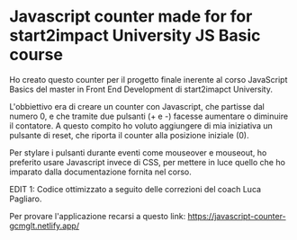 # Javascript counter made for for start2impact University JS Basic course

Ho creato questo counter per il progetto finale inerente al corso JavaScript Basics del master in Front End Development di start2imapct University.

L'obbiettivo era di creare un counter con Javascript, che partisse dal numero 0, e che tramite due pulsanti (+ e -) facesse aumentare o diminuire il contatore.
A questo compito ho voluto aggiungere di mia iniziativa un pulsante di reset, che riporta il counter alla posizione iniziale (0).

Per stylare i pulsanti durante eventi come mouseover e mouseout, ho preferito usare Javascript invece di CSS, per mettere in luce quello che ho imparato dalla documentazione fornita nel corso.

EDIT 1: Codice ottimizzato a seguito delle correzioni del coach Luca Pagliaro.

Per provare l'applicazione recarsi a questo link: https://javascript-counter-gcmglt.netlify.app/
